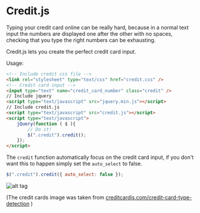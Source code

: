 Credit.js
=========

Typing your credit card online can be really hard, because in a normal text input the numbers are displayed one after the other with no spaces, checking that you type the right numbers can be exhausting.

Credit.js lets you create the perfect credit card input.

Usage:

```html
<!-- Include credit css file -->
<link rel="stylesheet" type="text/css" href="credit.css" />
<!-- Credit card input -->
<input type="text" name="credit_card_number" class="credit" />
// Include jquery
<script type="text/javascript" src="jquery.min.js"></script>
// Include credit.js
<script type="text/javascript" src="credit.js"></script>
<script type="text/javascript">
	jQuery(function ( $ ){
		// Do it!
		$(".credit").credit();
	});
</script>
```

The `credit` function automatically focus on the credit card input, if you don't want this to happen simply set the `auto_select` to false.

```js
$(".credit").credit({ auto_select: false });
```


![alt tag](http://s22.postimg.org/8ivlrnopd/credit_js.png)

(The credit cards image was taken from [creditcardjs.com/credit-card-type-detection](http://creditcardjs.com/credit-card-type-detection) )
